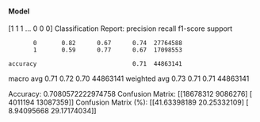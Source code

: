 #### Model
[1 1 1 ... 0 0 0]
Classification Report:
              precision    recall  f1-score   support

           0       0.82      0.67      0.74  27764588
           1       0.59      0.77      0.67  17098553

    accuracy                           0.71  44863141
   macro avg       0.71      0.72      0.70  44863141
weighted avg       0.73      0.71      0.71  44863141

Accuracy: 0.7080572222974758
Confusion Matrix:
[[18678312  9086276]
 [ 4011194 13087359]]
Confusion Matrix (%):
[[41.63398189 20.25332109]
 [ 8.94095668 29.17174034]]
